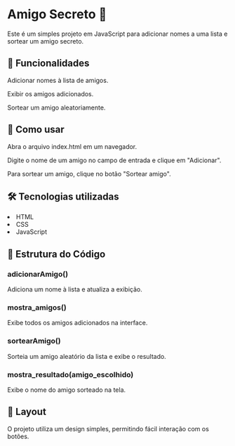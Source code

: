 <h1>Amigo Secreto 🎁</h1>

Este é um simples projeto em JavaScript para adicionar nomes a uma lista e sortear um amigo secreto.

<h2>🚀 Funcionalidades</h2>

Adicionar nomes à lista de amigos.

Exibir os amigos adicionados.

Sortear um amigo aleatoriamente.

<h2>📜 Como usar</h2>

Abra o arquivo index.html em um navegador.

Digite o nome de um amigo no campo de entrada e clique em "Adicionar".

Para sortear um amigo, clique no botão "Sortear amigo".

<h2>🛠 Tecnologias utilizadas</h2>

<li>
HTML
</li>
<li>
CSS
</li>
<li>
JavaScript
</li>


<h2>📌 Estrutura do Código</h2>

<h3>adicionarAmigo()</h3>

Adiciona um nome à lista e atualiza a exibição.

<h3>mostra_amigos()</h3>

Exibe todos os amigos adicionados na interface.

<h3>sortearAmigo()</h3>

Sorteia um amigo aleatório da lista e exibe o resultado.

<h3>mostra_resultado(amigo_escolhido)</h3>

Exibe o nome do amigo sorteado na tela.

<h2>🎨 Layout</h2>

O projeto utiliza um design simples, permitindo fácil interação com os botões.

